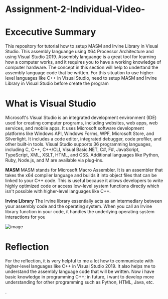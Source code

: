 # Assignment-2-Individual-Video-

# Excecutive Summary
This repository for tutorial how to setup MASM and Irvine Library in Visual Studio. 
This assembly languange using X64 Processor Architecture  and using Visual Studio 2019. Assembly languange is a great tool for learning how a computer works, and it requires you to have a working knowledge of computer hardware. The concept in this section will help to undertand the assembly language code that be written. For this situation to use  higher-level languages like C++ in Visual Studio, need to setup MASM and Irvine Library in Visual Studio before create the program


# What is Visual Studio
Microsoft's Visual Studio is an integrated development environment (IDE) used for creating computer programs, including websites, web apps, web services, and mobile apps. It uses Microsoft software development platforms like Windows API, Windows Forms, WPF, Microsoft Store, and Silverlight. It includes a code editor, integrated debugger, code profiler, and other built-in tools. Visual Studio supports 36 programming languages, including C, C++, C++/CLI, Visual Basic.NET, C#, F#, JavaScript, TypeScript, XML, XSLT, HTML, and CSS. Additional languages like Python, Ruby, Node.js, and M are available via plug-ins. 


**MASM**
MASM stands for Microsoft Macro Assembler. It is an assembler that takes the x64 compiler language and builds it into object files that can be linked to your C++ code. This is useful because it allows developers to write highly optimized code or access low-level system functions directly which isn't possible with higher-level languages like C++.


**Irvine Library**
The Irvine library essentially acts as an intermediary between your assembly code and the operating system. When you call an Irvine library function in your code, it handles the underlying operating system interactions for you

![image](https://github.com/user-attachments/assets/e1000e91-9b11-4adb-98c9-885a606169a4)



# Reflection
For the reflection, it is very helpful to me a lot how to communicate with higher-level languages like C++ in Visual Studio 2019. It also helps me to understand the assembly language code that will be written. Now i have basic knowledge in programming C++; in future, i want to develop more understanding for other programming such as Python, HTML, Java, etc. 




















   











   . 






   





   









